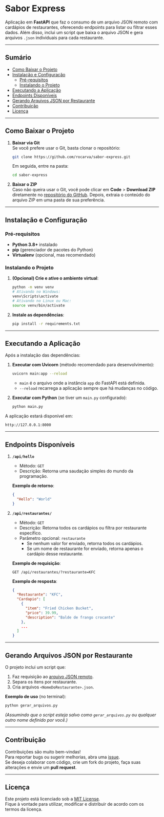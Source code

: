 
# Sabor Express

Aplicação em **FastAPI** que faz o consumo de um arquivo JSON remoto com cardápios de restaurantes, oferecendo endpoints para listar ou filtrar esses dados. Além disso, inclui um script que baixa o arquivo JSON e gera arquivos `.json` individuais para cada restaurante.

---

## Sumário
- [Como Baixar o Projeto](#como-baixar-o-projeto)
- [Instalação e Configuração](#instalação-e-configuração)
  - [Pré-requisitos](#pré-requisitos)
  - [Instalando o Projeto](#instalando-o-projeto)
- [Executando a Aplicação](#executando-a-aplicação)
- [Endpoints Disponíveis](#endpoints-disponíveis)
- [Gerando Arquivos JSON por Restaurante](#gerando-arquivos-json-por-restaurante)
- [Contribuição](#contribuição)
- [Licença](#licença)

---

## Como Baixar o Projeto

1. **Baixar via Git**  
   Se você prefere usar o Git, basta clonar o repositório:
   ```bash
   git clone https://github.com/rocarva/sabor-express.git
   ```
   Em seguida, entre na pasta:
   ```bash
   cd sabor-express
   ```

2. **Baixar o ZIP**  
   Caso não queira usar o Git, você pode clicar em **Code** > **Download ZIP** diretamente no [repositório do GitHub](https://github.com/rocarva/sabor-express). Depois, extraia o conteúdo do arquivo ZIP em uma pasta de sua preferência.

---

## Instalação e Configuração

### Pré-requisitos
- **Python 3.8+** instalado
- **pip** (gerenciador de pacotes do Python)
- **Virtualenv** (opcional, mas recomendado)

### Instalando o Projeto

1. **(Opcional) Crie e ative o ambiente virtual**:
   ```bash
   python -m venv venv
   # Ativando no Windows:
   venv\Scripts\activate
   # Ativando no Linux ou Mac:
   source venv/bin/activate
   ```

2. **Instale as dependências**:
   ```bash
   pip install -r requirements.txt
   ```

---

## Executando a Aplicação

Após a instalação das dependências:

1. **Executar com Uvicorn** (método recomendado para desenvolvimento):
   ```bash
   uvicorn main:app --reload
   ```
   - `main` é o arquivo onde a instância `app` do FastAPI está definida.
   - `--reload` recarrega a aplicação sempre que há mudanças no código.

2. **Executar com Python** (se tiver um `main.py` configurado):
   ```bash
   python main.py
   ```

A aplicação estará disponível em:
```
http://127.0.0.1:8000
```

---

## Endpoints Disponíveis

1. **`/api/hello`**  
   - Método: `GET`  
   - Descrição: Retorna uma saudação simples do mundo da programação.
   
   **Exemplo de retorno**:
   ```json
   {
     "Hello": "World"
   }
   ```

2. **`/api/restaurantes/`**  
   - Método: `GET`  
   - Descrição: Retorna todos os cardápios ou filtra por restaurante específico.
   - Parâmetro opcional: `restaurante`  
     - Se nenhum valor for enviado, retorna todos os cardápios.
     - Se um nome de restaurante for enviado, retorna apenas o cardápio desse restaurante.
   
   **Exemplo de requisição**:
   ```
   GET /api/restaurantes/?restaurante=KFC
   ```
   **Exemplo de resposta**:
   ```json
   {
     "Restaurante": "KFC",
     "Cardapio": [
       {
         "item": "Fried Chicken Bucket",
         "price": 39.99,
         "description": "Balde de frango crocante"
       },
       ...
     ]
   }
   ```

---

## Gerando Arquivos JSON por Restaurante

O projeto inclui um script que:
1. Faz requisição ao [arquivo JSON remoto](https://guilhermeonrails.github.io/api-restaurantes/restaurantes.json).
2. Separa os itens por restaurante.
3. Cria arquivos `<NomeDoRestaurante>.json`.

**Exemplo de uso** (no terminal):
```bash
python gerar_arquivos.py
```
*(Assumindo que o script esteja salvo como `gerar_arquivos.py` ou qualquer outro nome definido por você.)*

---

## Contribuição

Contribuições são muito bem-vindas!  
Para reportar bugs ou sugerir melhorias, abra uma [issue](https://github.com/rocarva/sabor-express/issues).  
Se deseja colaborar com código, crie um fork do projeto, faça suas alterações e envie um **pull request**.

---

## Licença

Este projeto está licenciado sob a [MIT License](https://choosealicense.com/licenses/mit/).  
Fique à vontade para utilizar, modificar e distribuir de acordo com os termos da licença.
